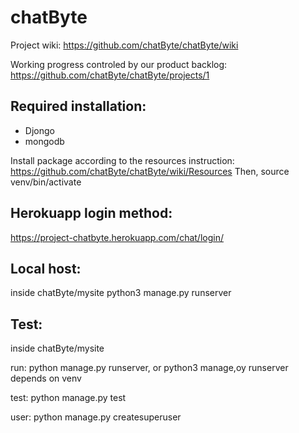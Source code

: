 # chatByte
Project wiki: https://github.com/chatByte/chatByte/wiki 

Working progress controled by our product backlog: https://github.com/chatByte/chatByte/projects/1

## Required installation:
- Djongo
- mongodb

Install package according to the resources instruction: https://github.com/chatByte/chatByte/wiki/Resources
Then, source venv/bin/activate

## Herokuapp login method:
https://project-chatbyte.herokuapp.com/chat/login/

## Local host:
inside chatByte/mysite
python3 manage.py runserver

## Test:
inside chatByte/mysite

run:
	python manage.py runserver, or python3 manage,oy runserver depends on venv

test:
	python manage.py test

user:
	python manage.py createsuperuser
